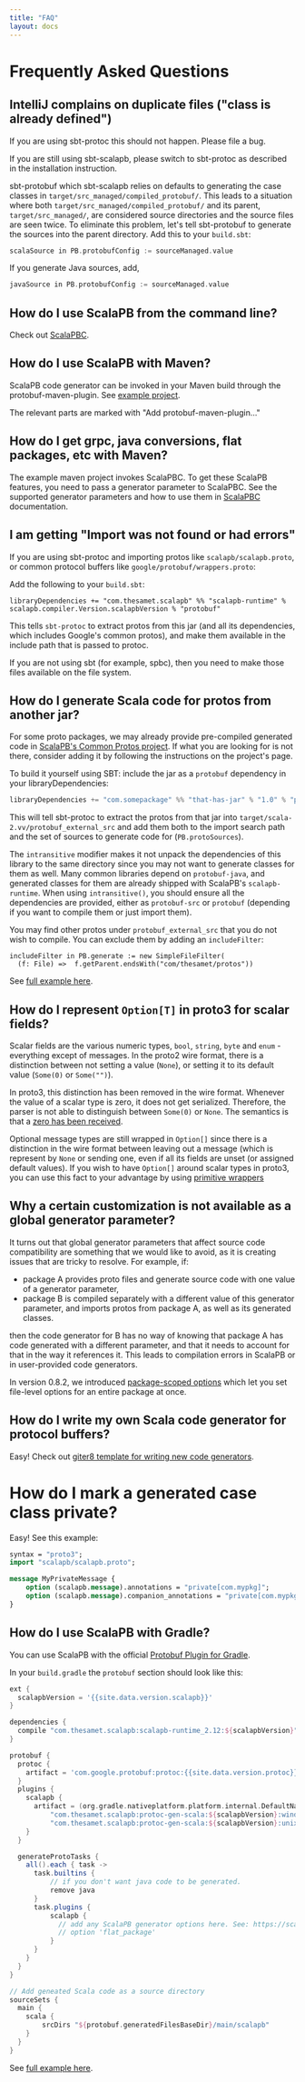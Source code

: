 ```yaml
---
title: "FAQ"
layout: docs
---
```


# Frequently Asked Questions

## IntelliJ complains on duplicate files ("class is already defined")

If you are using sbt-protoc this should not happen. Please file a bug.

If you are still using sbt-scalapb, please switch to sbt-protoc as described
in the installation instruction.

sbt-protobuf which sbt-scalapb relies on defaults to generating the case
classes in `target/src_managed/compiled_protobuf/`.  This leads to a situation
where both `target/src_managed/compiled_protobuf/` and its parent, `target/src_managed/`,
are considered source directories and the source files are seen twice. To
eliminate this problem, let's tell sbt-protobuf to generate the sources into
the parent directory. Add this to your `build.sbt`:

```scala
scalaSource in PB.protobufConfig := sourceManaged.value
```

If you generate Java sources, add,

```scala
javaSource in PB.protobufConfig := sourceManaged.value
```

## How do I use ScalaPB from the command line?

Check out [ScalaPBC]({{site.baseurl}}/scalapbc.html).

## How do I use ScalaPB with Maven?

ScalaPB code generator can be invoked in your Maven build through the protobuf-maven-plugin. See [example project](https://github.com/thesamet/scalapb-maven-example).

The relevant parts are marked with "Add protobuf-maven-plugin..."

## How do I get grpc, java conversions, flat packages, etc with Maven?

The example maven project invokes ScalaPBC. To get these ScalaPB features, you need to pass a
generator parameter to ScalaPBC. See the supported generator parameters and how to use them in
[ScalaPBC]({{site.baseurl}}/scalapbc.html) documentation.

## I am getting "Import was not found or had errors"

If you are using sbt-protoc and importing protos like `scalapb/scalapb.proto`,
or common protocol buffers like `google/protobuf/wrappers.proto`:

Add the following to your `build.sbt`:

    libraryDependencies += "com.thesamet.scalapb" %% "scalapb-runtime" % scalapb.compiler.Version.scalapbVersion % "protobuf"

This tells `sbt-protoc` to extract protos from this jar (and all its
dependencies, which includes Google's common protos), and make them available
in the include path that is passed to protoc.

If you are not using sbt (for example, spbc), then you need to make those
files available on the file system.

## How do I generate Scala code for protos from another jar?

For some proto packages, we may already provide pre-compiled generated code in
 [ScalaPB's Common Protos project](https://github.com/scalapb/common-protos).
 If what you are looking for is not there, consider adding it by following the
 instructions on the project's page.

To build it yourself using SBT: include the jar as a `protobuf` dependency in your libraryDependencies:

```scala
libraryDependencies += "com.somepackage" %% "that-has-jar" % "1.0" % "protobuf-src" transitive()
```

This will tell sbt-protoc to extract the protos from that jar into
`target/scala-2.vv/protobuf_external_src` and add them both to the import
search path and the set of sources to generate code for (`PB.protoSources`).

The `intransitive` modifier makes it not unpack the dependencies of this
library to the same directory since you may not want to generate classes for them
as well. Many common libraries depend on `protobuf-java`, and generated
classes for them are already shipped with ScalaPB's `scalapb-runtime`. When
using `intransitive()`, you should ensure all the dependencies are provided,
either as `protobuf-src` or `protobuf` (depending if you want to compile them
or just import them).

You may find other protos under `protobuf_external_src` that you do not wish to
compile. You can exclude them by adding an `includeFilter`:

    includeFilter in PB.generate := new SimpleFileFilter(
      (f: File) =>  f.getParent.endsWith("com/thesamet/protos"))

See [full example here](https://github.com/thesamet/sbt-protoc/tree/master/examples/multi-with-external-jar).

## How do I represent `Option[T]` in proto3 for scalar fields?

Scalar fields are the various numeric types, `bool`, `string`, `byte` and `enum` -
everything except of messages. In the proto2 wire format, there is a distinction between
not setting a value (`None`), or setting it to its default value (`Some(0)` or
`Some("")`).

In proto3, this distinction has been removed in the wire format. Whenever the value
of a scalar type is zero, it does not get serialized. Therefore, the parser is not
able to distinguish between `Some(0)` or `None`. The semantics is that a [zero
has been received](https://developers.google.com/protocol-buffers/docs/proto3#default).

Optional message types are still wrapped in `Option[]` since there is a
distinction in the wire format between leaving out a message (which is
represent by `None` or sending one, even if all its fields are unset (or
assigned default values). If you wish to have `Option[]` around scalar
types in proto3, you can use this fact to your advantage by using [primitive wrappers]({{site.baseurl}}/customizations.html#primitive-wrappers)

## Why a certain customization is not available as a global generator parameter?

It turns out that global generator parameters that affect source code compatibility are something that we would like to avoid, as it is creating issues that are tricky to resolve. For example, if:

- package A provides proto files and generate source code with one value of a generator parameter,
- package B is compiled separately with a different value of this generator parameter, and imports protos from package A, as well as its generated classes.

then the code generator for B has no way of knowing that package A has code generated with a different parameter, and that it needs to account for that in the way it references it. This leads to compilation errors in ScalaPB or in user-provided code generators.

In version 0.8.2, we introduced [package-scoped options]({{site.baseurl}}/customizations.html#package-scoped-options) which let you set file-level options for an entire package at once.

## How do I write my own Scala code generator for protocol buffers?

Easy! Check out [giter8 template for writing new code generators](https://github.com/scalapb/scalapb-plugin-template.g8).

# How do I mark a generated case class private?

Easy! See this example:

```proto
syntax = "proto3";
import "scalapb/scalapb.proto";

message MyPrivateMessage {
    option (scalapb.message).annotations = "private[com.mypkg]";
    option (scalapb.message).companion_annotations = "private[com.mypkg]";
}
```

## How do I use ScalaPB with Gradle?

You can use ScalaPB with the official [Protobuf Plugin for Gradle](https://github.com/google/protobuf-gradle-plugin).

In your `build.gradle` the `protobuf` section should look like this:

```gradle
ext {
  scalapbVersion = '{{site.data.version.scalapb}}'
}

dependencies {
  compile "com.thesamet.scalapb:scalapb-runtime_2.12:${scalapbVersion}"
}

protobuf {
  protoc {
    artifact = 'com.google.protobuf:protoc:{{site.data.version.protoc}}'
  }
  plugins {
    scalapb {
      artifact = (org.gradle.nativeplatform.platform.internal.DefaultNativePlatform.getCurrentOperatingSystem().isWindows()) ?
          "com.thesamet.scalapb:protoc-gen-scala:${scalapbVersion}:windows@bat" :
          "com.thesamet.scalapb:protoc-gen-scala:${scalapbVersion}:unix@sh"
    }
  }

  generateProtoTasks {
    all().each { task ->
      task.builtins {
          // if you don't want java code to be generated.
          remove java
      }
      task.plugins {
          scalapb {
            // add any ScalaPB generator options here. See: https://scalapb.github.io/scalapbc.html#passing-generator-parameters
            // option 'flat_package'
          }
      }
    }
  }
}

// Add geneated Scala code as a source directory
sourceSets {
  main {
    scala {
        srcDirs "${protobuf.generatedFilesBaseDir}/main/scalapb"
    }
  }
}
```

See [full example here](https://github.com/scalapb/gradle-demo).
